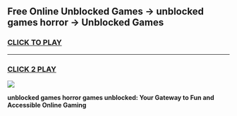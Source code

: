 
## Free Online Unblocked Games → unblocked games horror → Unblocked Games
<h3>
<a href="https://premium.freeplayer.one?title=unblocked_games_horror&ref=21F">CLICK TO PLAY</a></h3>
<hr>

<h3>
<a href="https://premium.freeplayer.one?title=unblocked_games_horror&ref=21F">CLICK 2 PLAY</a>
  
</h3>

<a href="https://premium.freeplayer.one?title=unblocked_games_horror&ref=21F/"><img src="https://clearcache.store/games.png"></a>


**unblocked games horror games unblocked: Your Gateway to Fun and Accessible Online Gaming**
